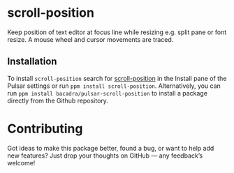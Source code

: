 # scroll-position

Keep position of text editor at focus line while resizing e.g. split pane or font resize. A mouse wheel and cursor movements are traced.

## Installation

To install `scroll-position` search for [scroll-position](https://web.pulsar-edit.dev/packages/scroll-position) in the Install pane of the Pulsar settings or run `ppm install scroll-position`. Alternatively, you can run `ppm install bacadra/pulsar-scroll-position` to install a package directly from the Github repository.

# Contributing

Got ideas to make this package better, found a bug, or want to help add new features? Just drop your thoughts on GitHub — any feedback’s welcome!
